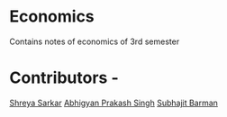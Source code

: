 # Economics
Contains notes of economics of 3rd semester

# Contributors - 
  [Shreya Sarkar](https://github.com/zugzwang03)
  [Abhigyan Prakash Singh](https://github.com/Abhigyan103)
  [Subhajit Barman](https://github.com/SubhajitB05)
